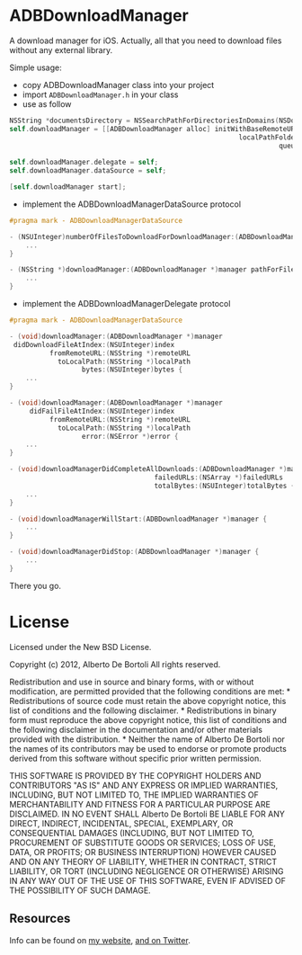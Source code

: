 # ADBDownloadManager

A download manager for iOS. Actually, all that you need to download files without any external library.

Simple usage:

- copy ADBDownloadManager class into your project
- import `ADBDownloadManager.h` in your class
- use as follow

``` objective-c
NSString *documentsDirectory = NSSearchPathForDirectoriesInDomains(NSDocumentDirectory, NSUserDomainMask, YES)[0];
self.downloadManager = [[ADBDownloadManager alloc] initWithBaseRemoteURL:@"http://www.myservice.com/"
                                                         localPathFolder:documentsDirectory
                                                                   queue:[NSOperationQueue currentQueue]];
        
self.downloadManager.delegate = self;
self.downloadManager.dataSource = self;

[self.downloadManager start];
```

- implement the  ADBDownloadManagerDataSource protocol

``` objective-c
#pragma mark - ADBDownloadManagerDataSource

- (NSUInteger)numberOfFilesToDownloadForDownloadManager:(ADBDownloadManager *)manager {
	...
}

- (NSString *)downloadManager:(ADBDownloadManager *)manager pathForFileToDownloadAtIndex:(NSUInteger)index {
	...
}

```

- implement the ADBDownloadManagerDelegate protocol

``` objective-c
#pragma mark - ADBDownloadManagerDataSource

- (void)downloadManager:(ADBDownloadManager *)manager
 didDownloadFileAtIndex:(NSUInteger)index
          fromRemoteURL:(NSString *)remoteURL
            toLocalPath:(NSString *)localPath
                  bytes:(NSUInteger)bytes {
	...
}

- (void)downloadManager:(ADBDownloadManager *)manager
     didFailFileAtIndex:(NSUInteger)index
          fromRemoteURL:(NSString *)remoteURL
            toLocalPath:(NSString *)localPath
                  error:(NSError *)error {
	...
}

- (void)downloadManagerDidCompleteAllDownloads:(ADBDownloadManager *)manager
                                    failedURLs:(NSArray *)failedURLs
                                    totalBytes:(NSUInteger)totalBytes {
	...
}

- (void)downloadManagerWillStart:(ADBDownloadManager *)manager {
	...
}

- (void)downloadManagerDidStop:(ADBDownloadManager *)manager {
	...
}
```

There you go.

# License

Licensed under the New BSD License.

Copyright (c) 2012, Alberto De Bortoli
All rights reserved.

Redistribution and use in source and binary forms, with or without
modification, are permitted provided that the following conditions are met:
    * Redistributions of source code must retain the above copyright
      notice, this list of conditions and the following disclaimer.
    * Redistributions in binary form must reproduce the above copyright
      notice, this list of conditions and the following disclaimer in the
      documentation and/or other materials provided with the distribution.
    * Neither the name of Alberto De Bortoli nor the
      names of its contributors may be used to endorse or promote products
      derived from this software without specific prior written permission.

THIS SOFTWARE IS PROVIDED BY THE COPYRIGHT HOLDERS AND CONTRIBUTORS "AS IS" AND
ANY EXPRESS OR IMPLIED WARRANTIES, INCLUDING, BUT NOT LIMITED TO, THE IMPLIED
WARRANTIES OF MERCHANTABILITY AND FITNESS FOR A PARTICULAR PURPOSE ARE
DISCLAIMED. IN NO EVENT SHALL Alberto De Bortoli BE LIABLE FOR ANY
DIRECT, INDIRECT, INCIDENTAL, SPECIAL, EXEMPLARY, OR CONSEQUENTIAL DAMAGES
(INCLUDING, BUT NOT LIMITED TO, PROCUREMENT OF SUBSTITUTE GOODS OR SERVICES;
LOSS OF USE, DATA, OR PROFITS; OR BUSINESS INTERRUPTION) HOWEVER CAUSED AND
ON ANY THEORY OF LIABILITY, WHETHER IN CONTRACT, STRICT LIABILITY, OR TORT
(INCLUDING NEGLIGENCE OR OTHERWISE) ARISING IN ANY WAY OUT OF THE USE OF THIS
SOFTWARE, EVEN IF ADVISED OF THE POSSIBILITY OF SUCH DAMAGE.

## Resources

Info can be found on [my website](http://www.albertodebortoli.it), [and on Twitter](http://twitter.com/albertodebo).
